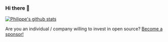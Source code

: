 ### Hi there 👋

[![Philippe's github stats](https://github-readme-stats.vercel.app/api?username=philipperemy&theme=vue)](https://github.com/philipperemy)


Are you an individual / company willing to invest in open source? [Become a sponsor!](https://github.com/sponsors/philipperemy)


<!--
**philipperemy/philipperemy** is a ✨ _special_ ✨ repository because its `README.md` (this file) appears on your GitHub profile.

Here are some ideas to get you started:

- 🔭 I’m currently working on ...
- 🌱 I’m currently learning ...
- 👯 I’m looking to collaborate on ...
- 🤔 I’m looking for help with ...
- 💬 Ask me about ...
- 📫 How to reach me: premy.enseirb@gmail.com
- 😄 Pronouns: ...
- ⚡ Fun fact: ...
-->
